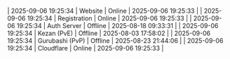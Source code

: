 | 2025-09-06 19:25:34 | Website | Online | 2025-09-06 19:25:33 |
| 2025-09-06 19:25:34 | Registration | Online | 2025-09-06 19:25:33 |
| 2025-09-06 19:25:34 | Auth Server | Offline | 2025-08-18 09:33:31 |
| 2025-09-06 19:25:34 | Kezan (PvE) | Offline | 2025-08-03 17:58:02 |
| 2025-09-06 19:25:34 | Gurubashi (PvP) | Offline | 2025-08-23 21:44:06 |
| 2025-09-06 19:25:34 | Cloudflare | Online | 2025-09-06 19:25:33 |
